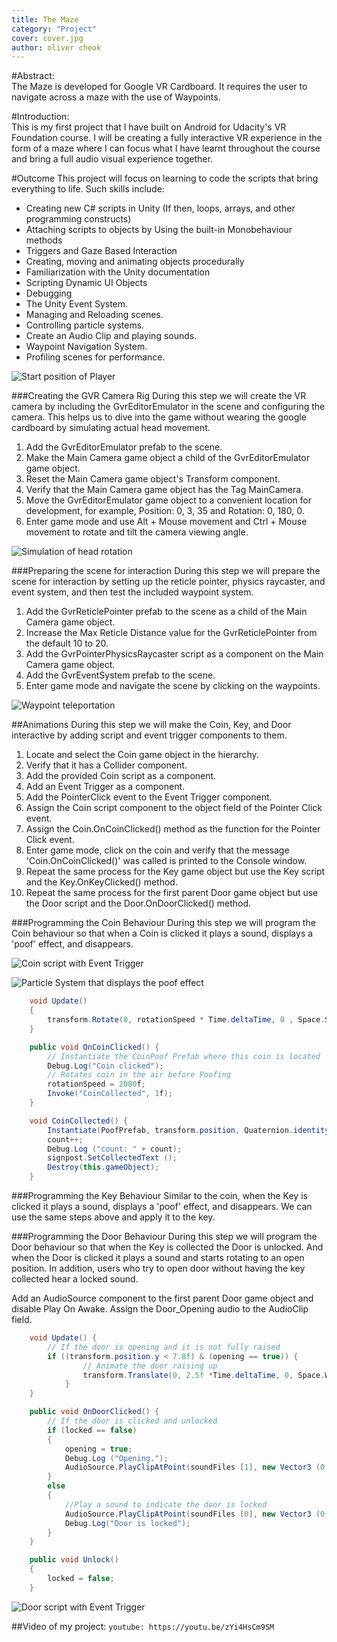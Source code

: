 ```yaml
---
title: The Maze
category: "Project"
cover: cover.jpg
author: oliver cheok
---
```

#Abstract:  
The Maze is developed for Google VR Cardboard. It requires the user to navigate across a maze with the use of Waypoints.

#Introduction:  
This is my first project that I have built on Android for Udacity's VR Foundation course.
I will be creating a fully interactive VR experience in the form of a maze where I can focus what I have learnt throughout the course and bring a full audio visual experience together.   

#Outcome
This project will focus on learning to code the scripts that bring everything to life.
Such skills include:
* Creating new C# scripts in Unity (If then, loops, arrays, and other programming constructs)
* Attaching scripts to objects by Using the built-in Monobehaviour methods
* Triggers and Gaze Based Interaction
* Creating, moving and animating objects procedurally
* Familiarization with the Unity documentation
* Scripting Dynamic UI Objects
* Debugging
* The Unity Event System.
* Managing and Reloading scenes.
* Controlling particle systems.
* Create an Audio Clip and playing sounds.
* Waypoint Navigation System.
* Profiling scenes for performance.  

![](./lens.jpg 'Start position of Player')

###Creating the GVR Camera Rig
During this step we will create the VR camera by including the GvrEditorEmulator in the scene and configuring the camera.
This helps us to dive into the game without wearing the google cardboard by simulating actual head movement.
1. Add the GvrEditorEmulator prefab to the scene.
2. Make the Main Camera game object a child of the GvrEditorEmulator game object.
3. Reset the Main Camera game object's Transform component.
4. Verify that the Main Camera game object has the Tag MainCamera.
5. Move the GvrEditorEmulator game object to a convenient location for development, for example, Position: 0, 3, 35 and Rotation: 0, 180, 0.
6. Enter game mode and use Alt + Mouse movement and Ctrl + Mouse movement to rotate and tilt the camera viewing angle.

![](./gvreditoremulator.gif 'Simulation of head rotation')

###Preparing the scene for interaction
During this step we will prepare the scene for interaction by setting up the reticle pointer, physics raycaster, and event system, and then test the included waypoint system.
1. Add the GvrReticlePointer prefab to the scene as a child of the Main Camera game object.
2. Increase the Max Reticle Distance value for the GvrReticlePointer from the default 10 to 20.
3. Add the GvrPointerPhysicsRaycaster script as a component on the Main Camera game object.
4. Add the GvrEventSystem prefab to the scene.
5. Enter game mode and navigate the scene by clicking on the waypoints.

![](./gvrreticlepointer.gif 'Waypoint teleportation')

##Animations
During this step we will make the Coin, Key, and Door interactive by adding script and event trigger components to them.

1. Locate and select the Coin game object in the hierarchy.
2. Verify that it has a Collider component.
3. Add the provided Coin script as a component.
4. Add an Event Trigger as a component.
5. Add the PointerClick event to the Event Trigger component.
6. Assign the Coin script component to the object field of the Pointer Click event.
7. Assign the Coin.OnCoinClicked() method as the function for the Pointer Click event.
8. Enter game mode, click on the coin and verify that the message 'Coin.OnCoinClicked()' was called is printed to the Console window.
9. Repeat the same process for the Key game object but use the Key script and the Key.OnKeyClicked() method.
10. Repeat the same process for the first parent Door game object but use the Door script and the Door.OnDoorClicked() method.

###Programming the Coin Behaviour
During this step we will program the Coin behaviour so that when a Coin is clicked it plays a sound, displays a 'poof' effect, and disappears.

![](./coin_animation_components.jpg 'Coin script with Event Trigger')

![](./particle_system.jpg 'Particle System that displays the poof effect')


```csharp
	void Update()
	{
		transform.Rotate(0, rotationSpeed * Time.deltaTime, 0 , Space.Self);		
	}

	public void OnCoinClicked() {
		// Instantiate the CoinPoof Prefab where this coin is located
		Debug.Log("Coin clicked");
        // Rotates coin in the air before Poofing
		rotationSpeed = 2000f;
		Invoke("CoinCollected", 1f);
	}

	void CoinCollected() {
		Instantiate(PoofPrefab, transform.position, Quaternion.identity);
		count++;
		Debug.Log ("count: " + count);
		signpost.SetCollectedText ();
		Destroy(this.gameObject);
	}
```

###Programming the Key Behaviour
Similar to the coin, when the Key is clicked it plays a sound, displays a 'poof' effect, and disappears.
We can use the same steps above and apply it to the key.

###Programming the Door Behaviour
During this step we will program the Door behaviour so that when the Key is collected the Door is unlocked. And when the Door is clicked it plays a sound and starts rotating to an open position. In addition, users who try to open door without having the key collected hear a locked sound.


Add an AudioSource component to the first parent Door game object and disable Play On Awake.
Assign the Door_Opening audio to the AudioClip field.

```csharp
    void Update() {
       	// If the door is opening and it is not fully raised
		if ((transform.position.y < 7.8f) & (opening == true)) {
				// Animate the door raising up
				transform.Translate(0, 2.5f *Time.deltaTime, 0, Space.World);
			}
    }

	public void OnDoorClicked() {
		// If the door is clicked and unlocked
		if (locked == false) 
		{
			opening = true;
			Debug.Log ("Opening.");
			AudioSource.PlayClipAtPoint(soundFiles [1], new Vector3 (0, 1, 4), 1);	
		}
		else 
		{
			//Play a sound to indicate the door is locked	
			AudioSource.PlayClipAtPoint(soundFiles [0], new Vector3 (0, 1, 4), 1);
			Debug.Log("Door is locked");
		}
    }

    public void Unlock()
    {
		locked = false;
    }
```

![](./door_trigger.jpg 'Door script with Event Trigger')


##Video of my project:
`youtube: https://youtu.be/zYi4HsCm9SM`

